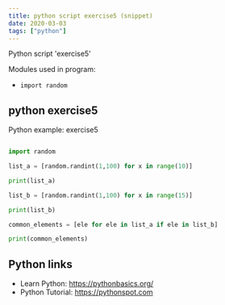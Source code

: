 ```yaml
---
title: python script exercise5 (snippet)
date: 2020-03-03
tags: ["python"]
---
```

Python script 'exercise5'


Modules used in program: 
* `import random`

## python exercise5

Python example: exercise5

```python

import random

list_a = [random.randint(1,100) for x in range(10)]

print(list_a)

list_b = [random.randint(1,100) for x in range(15)]

print(list_b)

common_elements = [ele for ele in list_a if ele in list_b]

print(common_elements)

```

## Python links

- Learn Python: https://pythonbasics.org/
- Python Tutorial: https://pythonspot.com
